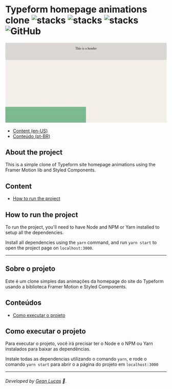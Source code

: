 # Typeform homepage animations clone ![stacks](https://img.shields.io/badge/ReactJS-v16.13.1-brightgreen) ![stacks](https://img.shields.io/badge/Framer%20Motion-v2.6.13-brightgreen) ![stacks](https://img.shields.io/badge/Stack-Typescript-blue) ![GitHub](https://img.shields.io/github/license/legeannd/typeform-homepage-clone)

<p align="center">
  <img width="600" src="uploads/flux.gif"/>
</p>

* [Content (en-US)](#secao-en_us)
* [Conteúdo (pt-BR)](#secao-pt_br)

## About the project <a id="secao-en_us"></a>

This is a simple clone of Typeform site homepage animations using the Framer Motion lib and Styled Components.

## Content
  * [How to run the project](#installation)

## How to run the project <a id="installation"></a>
To run the project, you'll need to have Node and NPM or Yarn installed to setup all the dependencies.

Install all dependencies using the `yarn` command, and run `yarn start` to open the project page on `localhost:3000`.

---

## Sobre o projeto <a id="secao-pt_br"></a>

Este é um clone simples das animações da homepage do site do Typeform usando a biblioteca Framer Motion e Styled Components.
## Conteúdos
  * [Como executar o projeto](#instalacao)

## Como executar o projeto <a id="instalacao"></a>
Para executar o projeto, você irá precisar ter o Node e o NPM ou Yarn instalados para baixar as dependências.

Instale todas as dependencias utilizando o comando `yarn`, e rode o comando `yarn start` para abrir o a página do projeto em `localhost:3000`

---
###### Developed by [Gean Lucas](https://www.linkedin.com/in/geanlucaas/) :rocket:.
